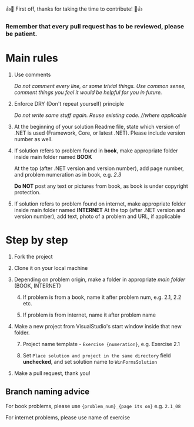

👍🎉 First off, thanks for taking the time to contribute! 🎉👍

### Remember that every pull request has to be reviewed, please be patient.

# Main rules
1. Use comments
 
	*Do not comment every line, or some trivial things. Use common sense, comment things you feel it would be helpful for you in future.*
2. Enforce DRY (Don't repeat yourself) principle
 
	*Do not write same stuff again. Reuse existing code. //where applicable*
3. At the beginning of your solution Readme file, state which version of .NET is used (Framework, Core, or latest .NET). Please include version number as well.
4. If solution refers to problem found in **book**, make appropriate folder inside main folder named **BOOK** 
	
	At the top (after .NET version and version number), add page number, and problem numeration as in book, e.g. *2.3*
	
	**Do NOT** post any text or pictures from book, as book is under copyright protection.
	
5. If solution refers to problem found on internet, make appropriate folder inside main folder named **INTERNET**
	At the top (after .NET version and version number), add text, photo of a problem and URL, if applicable
# Step by step

1. Fork the project
 
3. Clone it on your local machine
 
5. Depending on problem origin, make a folder in appropriate *main folder* (BOOK, INTERNET)
 
	4. If problem is from a book, name it after problem num, e.g. 2.1, 2.2 etc.
	 
	6. If problem is from internet, name it after problem name


6. Make a new project from VisualStudio's start window inside that new folder. 

	7. Project name template - `Exercise {numeration}`, e.g. Exercise 2.1
	
	9. Set `Place solution and project in the same directory` field **unchecked**, and set solution name to `WinFormsSolution`

8. Make a pull request, thank you!

## Branch naming advice
For book problems, please use `{problem_num}_{page its on}` e.g. `2.1_08`

For internet problems, please use name of exercise
